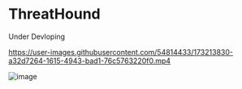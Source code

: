 # ThreatHound

Under Devloping


https://user-images.githubusercontent.com/54814433/173213830-a32d7264-1615-4943-bad1-76c5763220f0.mp4


![image](https://user-images.githubusercontent.com/54814433/175406514-961a1328-1873-4e6c-973b-0630f6bd8a8a.png)

